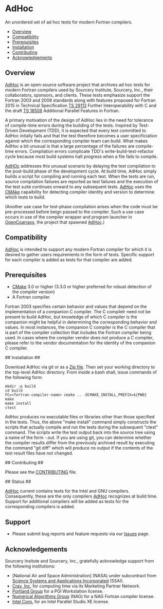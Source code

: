 [This document is formatted with GitHub-Flavored Markdown.              ]:# 
[For better viewing, including hyperlinks, read it online at            ]:# 
[https://github.com/sourceryinstitute/AdHoc/blob/master/README.md]:#

# AdHoc #
An unordered set of ad hoc tests for modern Fortran compilers.

* [Overview]
* [Compatibility]
* [Prerequisites]
* [Installation]
* [Contributing]
* [Acknowledgements]

## <a name="overview">Overview</a> ##
[AdHoc] is an open-source software project that archives ad hoc tests for modern Fortran compilers used by Sourcery Institute, Sourcery, Inc., their collaborators, sponsors, and clients.   These tests emphasize support the Fortran 2003 and 2008 standards along with features proposed for Fortran 2015 in Technical Specification [TS 29113] Further Interoperability with C and the draft [TS 18508] Additional Parallel Features in Fortran.

A primary motivation of the design of AdHoc lies in the need for tolerance of compile-time errors during the building of the tests.  Inspired by Test-Driven Development (TDD), it is expected that every test committed to AdHoc initally fails and that the test therefore becomes a user specificiation against which the corresponding compiler team can build.  What makes AdHoc a bit unusual is that a large percentage of the failures are compile-time errors.  Compilation errors complicate TDD's write-build-test-refactor cycle because most build systems halt progress when a file fails to compile.

[AdHOc] addresses this unusual scenario by delaying the test compilation to the post-build phase of the development cycle.  At build time, AdHoc simply builds a script for compiling and running each test.  When the tests are run, source compilation failures are reported as test failures and the execution of the test suite continues onward to any subsequent tests.  [AdHoc] uses the [CMAke] capaibility for detecting compiler identity and version to determine which tests to build. 

(Another use case for test-phase compilation arises when the code must be pre-processed before beign passed to the compiler.  Such a use case occurs in use of the compiler wrapper and program launcher in [OpenCoarrays], the project that spawned [AdHoc].)

## <a name="compatibility">Compatibility</a> ##
[AdHoc] is intended to support any modern Fortran compiler for which it is desired to gather users requirements in the form of tests. Specific support for each compiler is added as tests for that compiler are added.

## <a name="prerequisites">Prerequisites</a> ##

* [CMake] 3.0 or higher (3.3.0 or higher preferred for robust detection of the compiler version)
* A Fortran compiler.  

Fortran 2003 specifies certain behavior and values that depend on the implementation of a companion C compiler.  The C compilelr need not be present to build AdHoc, but knowledge of which C compiler is the companion might be helpful in determining the corresponding behavior and values.  In most instances, the companion C compiler is the C compiler that is part of the compiler collection that includes the Fortran compiler being used.  In cases where the compiler vendor does not produce a C compiler, please refer to the vendor documentation for the identity of the companion C compiler.

<a name="installation">
## Installation</a> ##

Download AdHoc via git or as a [Zip file].  Then set your working directory to the top-level AdHoc directory.  From inside a bash shall, issue commands of the following form:

    mkdir -p build
    cd build
    FC=<fortran-compiler-name> cmake .. -DCMAKE_INSTALL_PREFIX=${PWD}
    make
    make install
    ctest

AdHoc produces no executable files or libraries other than those specified in the tests.  Thus, the above "make install" command simply constructs the scripts that actually compile and run the tests during the subsequent "ctest" command.  The scripts  write the test output back into the source tree using a name of the form <compiler-identity>-<compiler-version>.out.  If you are using git, you can determine whether the compiler results differ from the previously archived result by executing the command "git diff" which will produce no output if the contents of the test result files have not changed.

<a name="contributing">
## Contributing</a> ##

Please see the [CONTRIBUTING] file.

<a name="status">
## Status</a> ##

[AdHoc] current contains tests for the Intel and GNU compilers.  Consequently, these are the only compilers [AdHoc] recognizes at build time.  Support for additional compilers will be added as tests for the corresponding compilers is added.

## <a name="support">Support</a> ##

* Please submit bug reports and feature requests via our [Issues] page.

## <a name="acknowledgements">Acknowledgements</a> ##
Sourcery Insitute and Sourcery, Inc., gratefully acknowledge support from the following institutions:

* [National Air and Space Administration] (NASA) under subcontract from [Science Systems and Applications Incorporated] (SSAI).
* [Cray, Inc.] for computing time via its Marketing Partner Network.
* [Portland Group] for a PGI Workstation license.
* [Numerical Algorithms Group] (NAG) for a NAG Fortran compiler license.
* [Intel Corp.] for an Intel Parallel Studio XE license.

[Hyperlinks]:#

[Table of Contents]:#
[Overview]: #overview
[Compatibility]: #compatibility
[Prerequisites]: #prerequisites
[Installation]: #installation
[Contributing]: #contributing
[Acknowledgements]: #acknowledgements


[Document Body]:#
[OpenCoarrays]: http://www.opencoarrays.org
[CMake]: http://www.cmake.org
[TS 18508]: http://isotc.iso.org/livelink/livelink?func=ll&objId=17181227&objAction=Open
[TS 29113]: ftp://ftp.nag.co.uk/sc22wg5/N1901-N1950/N1942.pdf
[AdHoc]: https://github.com/sourceryinstitute/AdHoc
[Zip file]: https://github.com/sourceryinstitute/AdHoc/archive/master.zip
[GCC]: http://gcc.gnu.org
[gfortran]: https://gcc.gnu.org/wiki/GFortran
[Sourcery, Inc.]: http://www.sourceryinstitute.org
[Sourcery Institute]: http://www.sourceryinstitute.org
[CONTRIBUTING]: ./CONTRIBUTING
[Issues]: https://github.com/sourceryinstitute/AdHoc/issues


[Acknowledgements]:#
[National Air and Spce Administration]: http://www.nasa.gov
[Science Systems and Applications Incorporated]: http://www.ssaihq.com
[Cray, Inc.]: http://www.cray.com
[Portland Group]: http://pgroup.com
[Numerical Algorithms Group]: http://www.nag.com
[Intel Corp.]: http://www.intel.com



